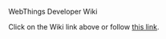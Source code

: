WebThings Developer Wiki

Click on the Wiki link above or follow [this link](https://github.com/moziot/wiki/wiki).
